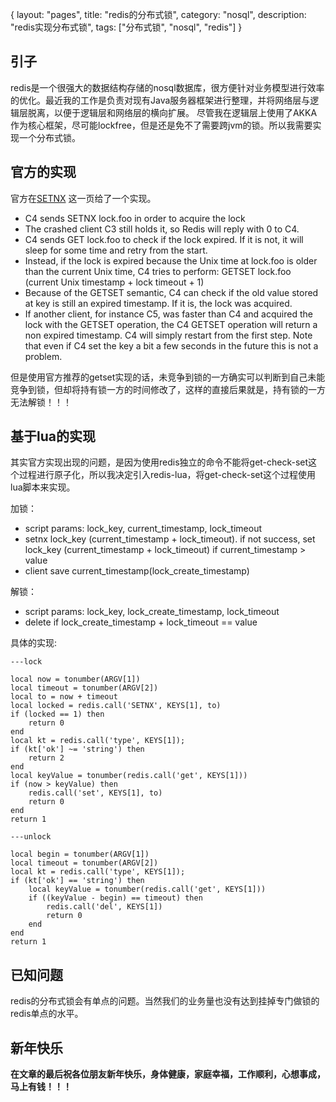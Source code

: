 {
layout: "pages",
title: "redis的分布式锁",
category: "nosql",
description: "redis实现分布式锁",
tags: ["分布式锁", "nosql", "redis"]
}

## 引子

redis是一个很强大的数据结构存储的nosql数据库，很方便针对业务模型进行效率的优化。最近我的工作是负责对现有Java服务器框架进行整理，并将网络层与逻辑层脱离，以便于逻辑层和网络层的横向扩展。
尽管我在逻辑层上使用了AKKA作为核心框架，尽可能lockfree，但是还是免不了需要跨jvm的锁。所以我需要实现一个分布式锁。

## 官方的实现
官方在[SETNX](http://redis.io/commands/setnx) 这一页给了一个实现。

* C4 sends SETNX lock.foo in order to acquire the lock
* The crashed client C3 still holds it, so Redis will reply with 0 to C4.
* C4 sends GET lock.foo to check if the lock expired. If it is not, it will sleep for some time and retry from the start.
* Instead, if the lock is expired because the Unix time at lock.foo is older than the current Unix time, C4 tries to perform: GETSET lock.foo (current Unix timestamp + lock timeout + 1)
* Because of the GETSET semantic, C4 can check if the old value stored at key is still an expired timestamp. If it is, the lock was acquired.
* If another client, for instance C5, was faster than C4 and acquired the lock with the GETSET operation, the C4 GETSET operation will return a non expired timestamp. C4 will simply restart from the first step. Note that even if C4 set the key a bit a few seconds in the future this is not a problem.

但是使用官方推荐的getset实现的话，未竞争到锁的一方确实可以判断到自己未能竞争到锁，但却将持有锁一方的时间修改了，这样的直接后果就是，持有锁的一方无法解锁！！！

## 基于lua的实现

其实官方实现出现的问题，是因为使用redis独立的命令不能将get-check-set这个过程进行原子化，所以我决定引入redis-lua，将get-check-set这个过程使用lua脚本来实现。

加锁：

* script params: lock_key, current_timestamp, lock_timeout
* setnx lock_key (current_timestamp + lock_timeout). if not success, set lock_key (current_timestamp + lock_timeout) if current_timestamp > value
* client save current_timestamp(lock_create_timestamp)

解锁：

* script params: lock_key, lock_create_timestamp, lock_timeout
* delete if lock_create_timestamp + lock_timeout == value

具体的实现:

```{lua}
---lock

local now = tonumber(ARGV[1])
local timeout = tonumber(ARGV[2])
local to = now + timeout
local locked = redis.call('SETNX', KEYS[1], to)
if (locked == 1) then
    return 0
end
local kt = redis.call('type', KEYS[1]);
if (kt['ok'] ~= 'string') then
    return 2
end
local keyValue = tonumber(redis.call('get', KEYS[1]))
if (now > keyValue) then
    redis.call('set', KEYS[1], to)
    return 0
end
return 1

---unlock

local begin = tonumber(ARGV[1])
local timeout = tonumber(ARGV[2])
local kt = redis.call('type', KEYS[1]);
if (kt['ok'] == 'string') then
    local keyValue = tonumber(redis.call('get', KEYS[1]))
    if ((keyValue - begin) == timeout) then
        redis.call('del', KEYS[1])
        return 0
    end
end
return 1
```

## 已知问题

redis的分布式锁会有单点的问题。当然我们的业务量也没有达到挂掉专门做锁的redis单点的水平。

## 新年快乐

**在文章的最后祝各位朋友新年快乐，身体健康，家庭幸福，工作顺利，心想事成，马上有钱！！！**

